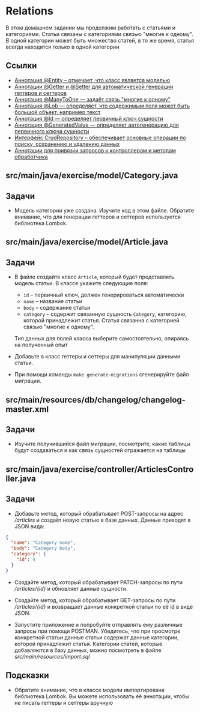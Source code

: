 # Relations

В этом домашнем задании мы продолжим работать с статьями и категориями. Статьи связаны с категориями связью "многие к одному". В одной категории может быть множество статей, в то же время, статья всегда находится только в одной категории

## Ссылки

* [Аннотация @Entity – отмечает, что класс является моделью](https://docs.oracle.com/javaee/7/api/javax/persistence/Entity.html)
* [Аннотации @Getter и @Setter для автоматической генерации геттеров и сеттеров](https://projectlombok.org/features/GetterSetter)
* [Аннотация @ManyToOne — задаёт связь "многие к одному"](https://javaee.github.io/javaee-spec/javadocs/javax/persistence/ManyToOne.html)
* [Аннотация @Lob — определяет, что содержимым поля может быть большой объект, например текст](https://javaee.github.io/javaee-spec/javadocs/javax/persistence/Lob.html)
* [Аннотация @Id — определяет первичный ключ сущности](https://javaee.github.io/javaee-spec/javadocs/javax/persistence/Id.html)
* [Аннотация @GeneratedValue — определяет автогенерацию для первичного ключа сущности](https://docs.oracle.com/javaee/7/api/javax/persistence/GeneratedValue.html)
* [Интерфейс CrudRepository – обеспечивает основные операции по поиску, сохранению и удалению данных](https://docs.spring.io/spring-data/commons/docs/current/api/org/springframework/data/repository/CrudRepository.html)
* [Аннотации для привязки запросов к контроллерам и методам обработчика](https://docs.spring.io/spring-framework/docs/current/javadoc-api/org/springframework/web/bind/annotation/package-summary.html)

## src/main/java/exercise/model/Category.java

## Задачи

* Модель категории уже создана. Изучите код в этом файле. Обратите внимание, что для генерации геттеров и сеттеров используется библиотека Lombok.

## src/main/java/exercise/model/Article.java

## Задачи

* В файле создайте класс `Article`, который будет представлять модель статьи. В классе укажите следующие поля:

  * `id` – первичный ключ, должен генерироваться автоматически
  * `name` – название статьи
  * `body` – содержание статьи
  * `category` – содержит связанную сущность `Category`, категорию, которой принадлежит статья. Статья связанна с категорией связью "многие к одному".

  Тип данных для полей класса выберите самостоятельно, опираясь на полученный опыт

* Добавьте в класс геттеры и сеттеры для манипуляции данными статьи.

* При помощи команды `make generate-migrations` сгенерируйте файл миграции.

## src/main/resources/db/changelog/changelog-master.xml

## Задачи

* Изучите получившийся файл миграции, посмотрите, какие таблицы будут создаваться и как связь сущностей отражается на таблицы

## src/main/java/exercise/controller/ArticlesController.java

## Задачи

* Добавьте метод, который обрабатывает POST-запросы на адрес */articles* и создаёт новую статью в базе данных. Данные приходят в JSON вида:

```json
{
  "name": "Category name",
  "body": "Category body",
  "category": {
    "id": 4
  }
}
```

* Создайте метод, который обрабатывает PATCH-запросы по пути */articles/{id}* и обновляет данные сущности.

* Создайте метод, который обрабатывает GET-запросы по пути */articles/{id}* и возвращает данные конкретной статьи по её id в виде JSON.

* Запустите приложение и попробуйте отправлять ему различные запросы при помощи POSTMAN. Убедитесь, что при просмотре конкретной статьи данные статьи содержат данные категории, которой принадлежит статья. Категории статей, которые добавляются в базу данных, можно посмотреть в файле *src/main/resources/import.sql*

## Подсказки

* Обратите внимание, что в классе модели импортирована библиотека Lombok. Вы можете использовать её аннотации, чтобы не писать геттеры и сеттеры вручную
